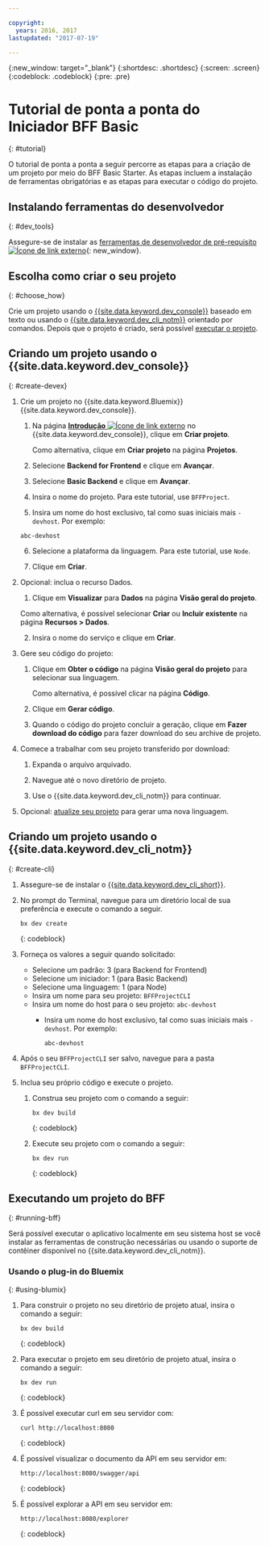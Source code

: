 ```yaml
---

copyright:
  years: 2016, 2017
lastupdated: "2017-07-19"

---
```

{:new_window: target="_blank"}
{:shortdesc: .shortdesc}
{:screen: .screen}
{:codeblock: .codeblock}
{:pre: .pre}

# Tutorial de ponta a ponta do Iniciador BFF Basic
{: #tutorial}

O tutorial de ponta a ponta a seguir percorre as etapas para a criação de um projeto por meio do BFF Basic Starter. As etapas incluem a instalação de ferramentas obrigatórias e as etapas para executar o código do projeto.


## Instalando ferramentas do desenvolvedor
{: #dev_tools}

Assegure-se de instalar as [ferramentas de desenvolvedor de pré-requisito![Ícone de link externo](../icons/launch-glyph.svg "Ícone de link externo")](get_code.html#prereq-dev-tools "Ícone de link externo"){: new_window}.


## Escolha como criar o seu projeto
{: #choose_how}

Crie um projeto usando o [{{site.data.keyword.dev_console}}](#create-devex) baseado em texto ou usando o [{{site.data.keyword.dev_cli_notm}}](#create-cli) orientado por comandos. Depois que o projeto é criado, será possível [executar o projeto](#running-bff).


## Criando um projeto usando o {{site.data.keyword.dev_console}}
{: #create-devex}

1. Crie um projeto no {{site.data.keyword.Bluemix}} {{site.data.keyword.dev_console}}.

	1. Na página [**Introdução** ![Ícone de link externo](../icons/launch-glyph.svg "Ícone de link externo")](https://console.ng.bluemix.net/developer/getting-started/ "Ícone de link externo") no {{site.data.keyword.dev_console}}, clique em **Criar projeto**.

		Como alternativa, clique em **Criar projeto** na página **Projetos**.

	2. Selecione **Backend for Frontend** e clique em **Avançar**.

	3. Selecione **Basic Backend** e clique em **Avançar**.

	4. Insira o nome do projeto. Para este tutorial, use `BFFProject`.   

	5. Insira um nome do host exclusivo, tal como suas iniciais mais `-devhost`. Por exemplo:
	
	 ```
	 abc-devhost
	 ``` 

	6. Selecione a plataforma da linguagem. Para este tutorial, use `Node`.
   
	7. Clique em **Criar**.

2. Opcional: inclua o recurso Dados.

	1. Clique em **Visualizar** para **Dados** na página **Visão geral do projeto**.

      Como alternativa, é possível selecionar **Criar** ou **Incluir existente** na página **Recursos > Dados**.

   2. Insira o nome do serviço e clique em **Criar**.

3. Gere seu código do projeto:

	1. Clique em **Obter o código** na página **Visão geral do projeto** para selecionar sua linguagem.
   
		Como alternativa, é possível clicar na página **Código**.
      
	2. Clique em **Gerar código**.
   
	3. Quando o código do projeto concluir a geração, clique
em **Fazer download do código** para fazer
download do seu archive de projeto.

4. Comece a trabalhar com seu projeto transferido por download:

	1. Expanda o arquivo arquivado.
	
	2. Navegue até o novo diretório de projeto.
	
	3. Use o {{site.data.keyword.dev_cli_notm}} para continuar.

5. Opcional: [atualize seu projeto](project_overview_page.html#update_language) para gerar uma nova linguagem.


## Criando um projeto usando o {{site.data.keyword.dev_cli_notm}}
{: #create-cli}

1. Assegure-se de instalar o [{{site.data.keyword.dev_cli_short}}](dev_cli.html).

2. No prompt do Terminal, navegue para um diretório local de sua preferência e execute o comando a seguir.
  
	```
	bx dev create
	```
	{: codeblock}
	
3. Forneça os valores a seguir quando solicitado:

	* Selecione um padrão: 3 (para Backend for Frontend)
	* Selecione um iniciador: 1 (para Basic Backend)
	* Selecione uma linguagem: 1 (para Node)
	* Insira um nome para seu projeto: `BFFProjectCLI`
	* Insira um nome do host para o seu projeto: `abc-devhost`
	  * Insira um nome do host exclusivo, tal como suas iniciais mais `-devhost`. Por exemplo:
	
	     ```
	     abc-devhost
	     ```
	  
4. Após o seu `BFFProjectCLI` ser salvo, navegue para a pasta `BFFProjectCLI`.

5. Inclua seu próprio código e execute o projeto.
 
	1. Construa seu projeto com o comando a seguir:

		```
		bx dev build
		```
		{: codeblock}
		 
	2. Execute seu projeto com o comando a seguir:

 		```
		bx dev run
		```
		{: codeblock}


## Executando um projeto do BFF
{: #running-bff}

Será possível executar o aplicativo localmente em seu sistema host se você instalar as ferramentas de construção necessárias ou usando o suporte de contêiner disponível no {{site.data.keyword.dev_cli_notm}}.


### Usando o plug-in do Bluemix
{: #using-blumix}

1. Para construir o projeto no seu diretório de projeto atual, insira o comando a seguir:
   ```
   bx dev build
   ```
   {: codeblock}

2. Para executar o projeto em seu diretório de projeto atual, insira o comando a seguir:
   ```
   bx dev run
   ```
   {: codeblock}

3. É possível executar curl em seu servidor com:
   ```
   curl http://localhost:8080
   ```
   {: codeblock}

4. É possível visualizar o documento da API em seu servidor em:
   ```
   http://localhost:8080/swagger/api
   ```
   {: codeblock}

5. É possível explorar a API em seu servidor em:
   ```
   http://localhost:8080/explorer
   ```
   {: codeblock}
